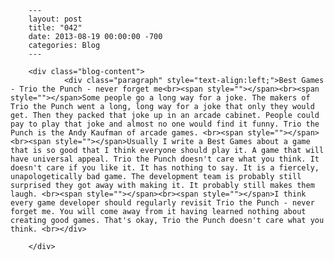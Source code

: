 
        ---
        layout: post
        title: "042"
        date: 2013-08-19 00:00:00 -700
        categories: Blog
        ---

        <div class="blog-content">
				<div class="paragraph" style="text-align:left;">Best Games - Trio the Punch - never forget me<br><span style=""></span><br><span style=""></span>Some people go a long way for a joke. The makers of Trio the Punch went a long, long way for a joke that only they would get. Then they packed that joke up in an arcade cabinet. People could pay to play that joke and almost no one would find it funny. Trio the Punch is the Andy Kaufman of arcade games. <br><span style=""></span><br><span style=""></span>Usually I write a Best Games about a game that is so good that I think everyone should play it. A game that will have universal appeal. Trio the Punch doesn't care what you think. It doesn't care if you like it. It has nothing to say. It is a fiercely, unapologetically bad game. The development team is probably still surprised they got away with making it. It probably still makes them laugh. <br><span style=""></span><br><span style=""></span>I think every game developer should regularly revisit Trio the Punch - never forget me. You will come away from it having learned nothing about creating good games. That's okay, Trio the Punch doesn't care what you think. <br></div>

		</div>
        